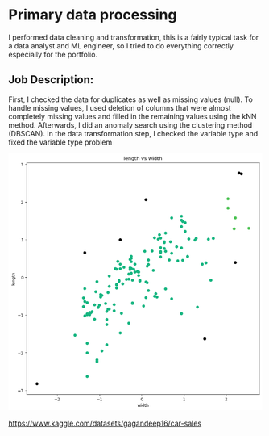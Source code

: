 # Primary data processing

I performed data cleaning and transformation, this is a fairly typical task for a data analyst and ML engineer, 
so I tried to do everything correctly especially for the portfolio.

## Job Description:

First, I checked the data for duplicates as well as missing values (null). To handle missing values, 
I used deletion of columns that were almost completely missing values and filled in the remaining values using the kNN method. 
Afterwards, I did an anomaly search using the clustering method (DBSCAN). In the data transformation step, I checked the variable type and fixed the variable type problem

<img src="https://github.com/churkenberg/primary_data_processing/blob/main/output.png" alt="MasterHead">



https://www.kaggle.com/datasets/gagandeep16/car-sales
